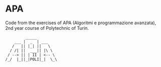 # APA
Code from the exercises of APA (Algoritmi e programmazione avanzata), 2nd year course of Polytechnic of Turin.

```
         _____
    ___ |  _  | ___
   /   || |_| ||   \
  / /| ||  ___|| |\ \
 / --> || | II | <-- \
/_/  |_||_|POLI|_|  \_\
```
